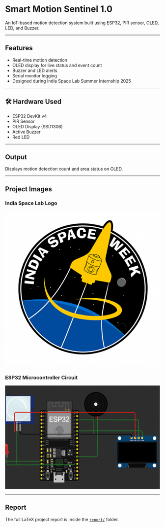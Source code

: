 # Smart Motion Sentinel 1.0 

An IoT-based motion detection system built using ESP32, PIR sensor, OLED, LED, and Buzzer.

---

##  Features
- Real-time motion detection
- OLED display for live status and event count
- Buzzer and LED alerts
- Serial monitor logging
- Designed during India Space Lab Summer Internship 2025

---

## 🛠️ Hardware Used
- ESP32 DevKit v4
- PIR Sensor
- OLED Display (SSD1306)
- Active Buzzer
- Red LED

---

##  Output
Displays motion detection count and area status on OLED.

---

##  Project Images

### India Space Lab Logo
![India Space Lab Logo](India_space.png)

### ESP32 Microcontroller Circuit
![ESP32 Motion Detection Circuit](ESP32.png)

---

##  Report
The full LaTeX project report is inside the [`report/`](Report.pdf) folder.
